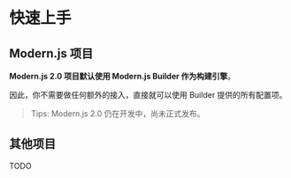 # 快速上手

## Modern.js 项目

**Modern.js 2.0 项目默认使用 Modern.js Builder 作为构建引擎**。

因此，你不需要做任何额外的接入，直接就可以使用 Builder 提供的所有配置项。

> Tips: Modern.js 2.0 仍在开发中，尚未正式发布。

## 其他项目

TODO
